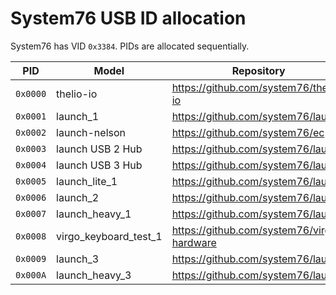 # System76 USB ID allocation

System76 has VID `0x3384`. PIDs are allocated sequentially.

| PID      | Model                 | Repository                                 |
| -------- | --------------------- | ------------------------------------------ |
| `0x0000` | thelio-io             | https://github.com/system76/thelio-io      |
| `0x0001` | launch_1              | https://github.com/system76/launch         |
| `0x0002` | launch-nelson         | https://github.com/system76/ec             |
| `0x0003` | launch USB 2 Hub      | https://github.com/system76/launch         |
| `0x0004` | launch USB 3 Hub      | https://github.com/system76/launch         |
| `0x0005` | launch_lite_1         | https://github.com/system76/launch         |
| `0x0006` | launch_2              | https://github.com/system76/launch         |
| `0x0007` | launch_heavy_1        | https://github.com/system76/launch         |
| `0x0008` | virgo_keyboard_test_1 | https://github.com/system76/virgo-hardware |
| `0x0009` | launch_3              | https://github.com/system76/launch         |
| `0x000A` | launch_heavy_3        | https://github.com/system76/launch         |

